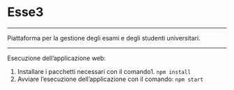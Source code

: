 # Esse3
***
Piattaforma per la gestione degli esami e degli studenti universitari.
***
Esecuzione dell’applicazione web:
1. Installare i pacchetti necessari con il comando1. `npm install`
2. Avviare l’esecuzione dell’applicazione con il comando: `npm start`
